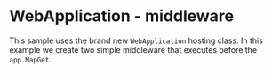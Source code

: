# WebApplication - middleware

This sample uses the brand new `WebApplication` hosting class. In this example we create two simple middleware that executes before the `app.MapGet`.

